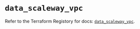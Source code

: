 # `data_scaleway_vpc`

Refer to the Terraform Registory for docs: [`data_scaleway_vpc`](https://registry.terraform.io/providers/scaleway/scaleway/2.21.0/docs/data-sources/vpc).
